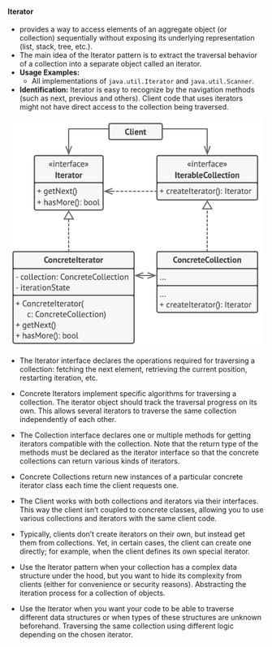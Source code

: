 #### Iterator

- provides a way to access elements of an aggregate object (or collection) sequentially without exposing its underlying representation (list, stack, tree, etc.).
- The main idea of the Iterator pattern is to extract the traversal behavior of a collection into a separate object called an iterator.
- **Usage Examples:** 
  - All implementations of `java.util.Iterator` and `java.util.Scanner`.
- **Identification:** Iterator is easy to recognize by the navigation methods (such as next, previous and others). Client code that uses iterators might not have direct access to the collection being traversed.


![structure-2x-iterator.png](../../../../../diagrams/structure-2x-iterator.png)

- The Iterator interface declares the operations required for traversing a collection: fetching the next element, retrieving the current position, restarting iteration, etc.
- Concrete Iterators implement specific algorithms for traversing a collection. The iterator object should track the traversal progress on its own. This allows several iterators to traverse the same collection independently of each other.
- The Collection interface declares one or multiple methods for getting iterators compatible with the collection. Note that the return type of the methods must be declared as the iterator interface so that the concrete collections can return various kinds of iterators.
- Concrete Collections return new instances of a particular concrete iterator class each time the client requests one. 
- The Client works with both collections and iterators via their interfaces. This way the client isn’t coupled to concrete classes, allowing you to use various collections and iterators with the same client code.
- Typically, clients don’t create iterators on their own, but instead get them from collections. Yet, in certain cases, the client can create one directly; for example, when the client defines its own special iterator.


- Use the Iterator pattern when your collection has a complex data structure under the hood, but you want to hide its complexity from clients (either for convenience or security reasons). Abstracting the iteration process for a collection of objects.
- Use the Iterator when you want your code to be able to traverse different data structures or when types of these structures are unknown beforehand. Traversing the same collection using different logic depending on the chosen iterator.

